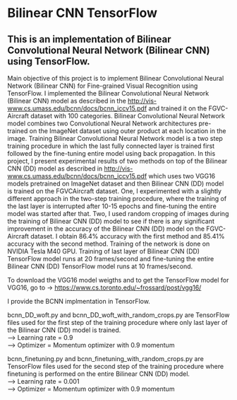# Bilinear CNN TensorFlow

## This is an implementation of Bilinear Convolutional Neural Network (Bilinear CNN) using TensorFlow.

Main objective of this project is to implement Bilinear
Convolutional Neural Network (Bilinear CNN) for Fine-grained Visual Recognition using
TensorFlow. I implemented the Bilinear
Convolutional Neural Network (Bilinear CNN) model as
described in the http://vis-www.cs.umass.edu/bcnn/docs/bcnn_iccv15.pdf
 and trained it on the FGVC-Aircraft
dataset with 100 categories. Bilinear
Convolutional Neural Network model combines
two Convolutional Neural Network architectures pre-trained on the ImageNet dataset
using outer product at each location in the image. Training
Bilinear Convolutional Neural Network  model is a two step training procedure in which
the last fully connected layer is trained first followed by
the fine-tuning entire model using back propagation. In
this project, I present experimental results of two methods
on top of the Bilinear CNN (DD) model as described in http://vis-www.cs.umass.edu/bcnn/docs/bcnn_iccv15.pdf
which uses two VGG16 models pretrained on ImageNet
dataset and then Bilinear CNN (DD) model is trained on the FGVCAircraft
dataset. One, I experimented with a slightly different
approach in the two-step training procedure, where
the training of the last layer is interrupted after 10-15
epochs and fine-tuning the entire model was started after
that. Two, I used random cropping of images during the
training of Bilinear CNN (DD) model to see if there is any significant
improvement in the accuracy of the Bilinear CNN (DD) model
on the FGVC-Aircraft dataset. I obtain 86.4% accuracy
with the first method and 85.41% accuracy with the second
method. Training of the network is done on NVIDIA Tesla
M40 GPU. Training of last layer of Bilinear CNN (DD) TensorFlow model runs
at 20 frames/second and fine-tuning the entire Bilinear CNN (DD) TensorFlow model runs
at 10 frames/second.


To download the VGG16 model weigths and to get the TensorFlow model for VGG16, go to -> https://www.cs.toronto.edu/~frossard/post/vgg16/

I provide the BCNN implmentation in TensorFlow. 

bcnn_DD_woft.py and bcnn_DD_woft_with_random_crops.py are TensorFlow files used 
for the first step of the training procedure where only last layer of the Bilinear CNN (DD) model is trained.</br>
--> Learning rate = 0.9</br>
--> Optimizer = Momentum optimizer with 0.9 momentum</br>

bcnn_finetuning.py and bcnn_finetuning_with_random_crops.py are TensorFlow files used 
for the second step of the training procedure where finetuning is performed on the
entire Bilinear CNN (DD) model.</br>
--> Learning rate = 0.001</br>
--> Optimizer = Momentum optimizer with 0.9 momentum</br>

